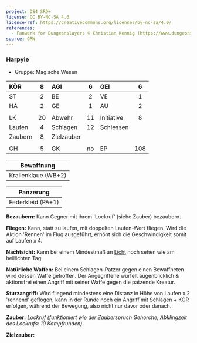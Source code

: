 ```yaml
---
project: DS4 SRD+
license: CC BY-NC-SA 4.0
licence-ref: https://creativecommons.org/licenses/by-nc-sa/4.0/
references: 
  - Fanwerk for Dungeonslayers © Christian Kennig (https://www.dungeonslayers.net/)
source: GRW
---
```


### Harpyie

- Gruppe: Magische Wesen

| KÖR     |  8  | AGI        |  6  | GEI        |  6  |
| :------ | :-: | :--------- | :-: | :--------- | :-: |
| ST      |  2  | BE         |  2  | VE         |  1  |
| HÄ      |  2  | GE         |  1  | AU         |  2  |
|         |     |            |     |            |     |
| LK      | 20  | Abwehr     | 11  | Initiative |  8  |
| Laufen  |  4  | Schlagen   | 12  | Schiessen  |     |
| Zaubern |  8  | Zielzauber |     |            |     |
|         |     |            |     |            |     |
| GH      |  5  | GK         | no  | EP         | 108 |

|     Bewaffnung      |
| :-----------------: |
| Krallenklaue (WB+2) |

|     Panzerung     |
| :---------------: |
| Federkleid (PA+1) |

**Bezaubern:** Kann Gegner mit ihrem 'Lockruf' (siehe Zauber) bezaubern.

**Fliegen:** Kann, statt zu laufen, mit doppelten Laufen-Wert fliegen. Wird die Aktion 'Rennen' im Flug ausgeführt, erhöht sich die Geschwindigkeit somit auf Laufen x 4.

**Nachtsicht:** Kann bei einem Mindestmaß an [Licht](../../grw/zauber/licht.md) noch sehen wie am helllichten Tag.

**Natürliche Waffen:** Bei einem Schlagen-Patzer gegen einen Bewaffneten wird dessen Waffe getroffen. Der Angegriffene würfelt augenblicklich & aktionsfrei einen Angriff mit seiner Waffe gegen die patzende Kreatur.

**Sturzangriff:** Wird fliegend mindestens eine Distanz in Höhe von Laufen x 2 'rennend' geflogen, kann in der Runde noch ein Angriff mit Schlagen + KÖR erfolgen, während der Bewegung, also nicht nur davor oder danach.

**Zauber:** _Lockruf (funktioniert wie der Zauberspruch Gehorche; Abklingzeit des Lockrufs: 10 Kampfrunden)_

**Zielzauber:**

